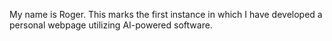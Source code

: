 My name is Roger. This marks the first instance in which I have developed a personal webpage utilizing AI-powered software. 
